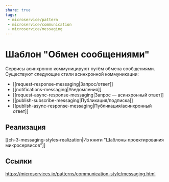 ```yaml
---
share: true
tags:
 - microservice/pattern
 - microservice/communication
 - microservice/messaging
---
```

# Шаблон "Обмен сообщениями"
Сервисы асинхронно коммуницируют путём обмена сообщениями.
Существуют следующие стили асинхронной коммуникации:
+ [[request-response-messaging|Запрос/ответ]]
+ [[notifications-messaging|Уведомления]]
+ [[request-async-response-messaging|Запрос — асинхронный ответ]]
+ [[publish-subscribe-messaging|Публикация/подписка]]
+ [[publish-async-response-messaging|Публикация/асинхронный ответ]]
## Реализация
[[ch-3-messaging-styles-realization|Из книги "Шаблоны проектирования микросервисов"]]
## Ссылки
https://microservices.io/patterns/communication-style/messaging.html